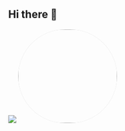 ## Hi there 👋
<img src="https://komarev.com/ghpvc/?username=MuxammilSidd&label=Profile%20views&color=DC143C&style=plastic">
<div style="border-radius: 1005px; overflow: hidden; display: inline-block;">
  <img src="[https://media3.giphy.com/media/v1.Y2lkPTc5MGI3NjExczd3NjF0MGhzbGdsaGx4MHJ3MW45aXFmZGJzc2lqb3k2YWdmcGExeiZlcD12MV9pbnRlcm5hbF9naWZfYnlfaWQmY3Q9Zw/aQwvKKi4Lv3t63nZl9/giphy.webp](https://i.imgur.com/HSmPQF2.gif)" 
       style="width: 200px; height: 190px; border-radius: 150px; box-shadow: 0 0 30px rgba(0, 0, 0, 0.5);">
</div>

<!--
**MuxammilSidd/MuxammilSidd** is a ✨ _special_ ✨ repository because its `README.md` (this file) appears on your GitHub profile.

Here are some ideas to get you started:

- 🔭 I’m currently working on ...
- 🌱 I’m currently learning ...
- 👯 I’m looking to collaborate on ...
- 🤔 I’m looking for help with ...
- 💬 Ask me about ...
- 📫 How to reach me: ...
- 😄 Pronouns: ...
- ⚡ Fun fact: ...
-->
